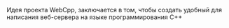 Идея проекта  WebCpp, заключается в том, чтобы создать удобный для написания веб-сервера на языке программирования  С++
